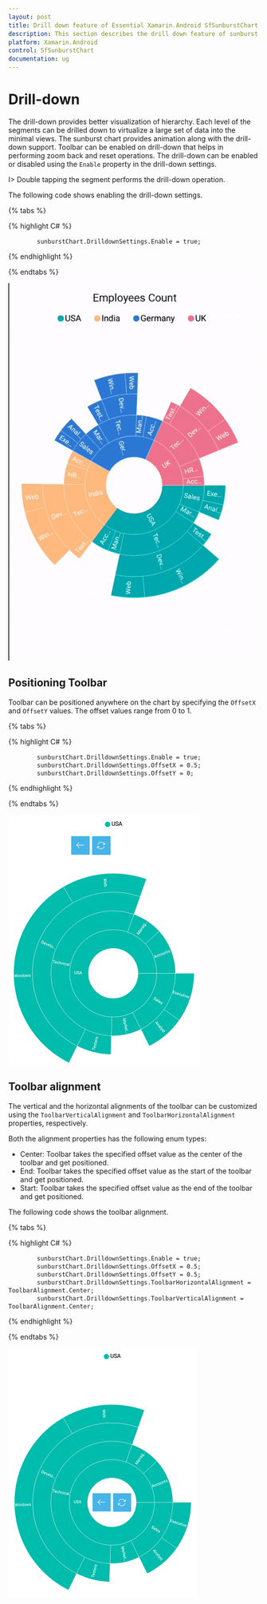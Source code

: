 ```yaml
---
layout: post
title: Drill down feature of Essential Xamarin.Android SfSunburstChart
description: This section describes the drill down feature of sunburst chart.
platform: Xamarin.Android
control: SfSunburstChart
documentation: ug
---
```


# Drill-down

The drill-down provides better visualization of hierarchy. Each level of the segments can be drilled down to virtualize a large set of data into the minimal views. The sunburst chart provides animation along with the drill-down support. Toolbar can be enabled on drill-down that helps in performing zoom back and reset operations. The drill-down can be enabled or disabled using the `Enable` property in the drill-down settings.

I>  Double tapping the segment performs the drill-down operation.

The following code shows enabling the drill-down settings.

{% tabs %} 

{% highlight C# %} 

            sunburstChart.DrilldownSettings.Enable = true;

{% endhighlight %}

{% endtabs %} 

![](Drilldown_images/Drilldown.gif)

## Positioning Toolbar

Toolbar can be positioned anywhere on the chart by specifying the `OffsetX` and `OffsetY` values. The offset values range from 0 to 1.

{% tabs %} 

{% highlight C# %} 

            sunburstChart.DrilldownSettings.Enable = true;
            sunburstChart.DrilldownSettings.OffsetX = 0.5;
            sunburstChart.DrilldownSettings.OffsetY = 0;

{% endhighlight %}

{% endtabs %} 

![](Drilldown_images/Offset.png)

## Toolbar alignment 

The vertical and the horizontal alignments of the toolbar can be customized using the `ToolbarVerticalAlignment` and `ToolbarHorizontalAlignment` properties, respectively.

Both the alignment properties has the following enum types:

* Center: Toolbar takes the specified offset value as the center of the toolbar and get positioned.
* End: Toolbar takes the specified offset value as the start of the toolbar and get positioned.
* Start: Toolbar takes the specified offset value as the end of the toolbar and get positioned.

The following code shows the toolbar alignment.

{% tabs %} 

{% highlight C# %} 

            sunburstChart.DrilldownSettings.Enable = true;
            sunburstChart.DrilldownSettings.OffsetX = 0.5;
            sunburstChart.DrilldownSettings.OffsetY = 0.5;
            sunburstChart.DrilldownSettings.ToolbarHorizontalAlignment = ToolbarAlignment.Center;
            sunburstChart.DrilldownSettings.ToolbarVerticalAlignment = ToolbarAlignment.Center;

{% endhighlight %}

{% endtabs %} 

![](Drilldown_images/ToolbarAlignment.png)
